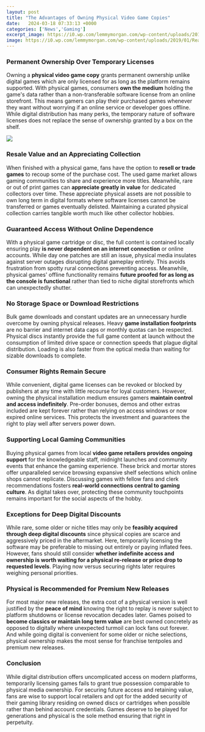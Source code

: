 ```yaml
---
layout: post
title: "The Advantages of Owning Physical Video Game Copies"
date:   2024-03-18 07:33:13 +0000
categories: ['News','Gaming']
excerpt_image: https://i0.wp.com/lemmymorgan.com/wp-content/uploads/2019/01/Reasons-to-buy-physical-games.jpg
image: https://i0.wp.com/lemmymorgan.com/wp-content/uploads/2019/01/Reasons-to-buy-physical-games.jpg
---
```


### Permanent Ownership Over Temporary Licenses  
Owning a **physical video game copy** grants permanent ownership unlike digital games which are only licensed for as long as the platform remains supported. With physical games, consumers **own the medium** holding the game's data rather than a non-transferable software license from an online storefront. This means gamers can play their purchased games whenever they want without worrying if an online service or developer goes offline. While digital distribution has many perks, the temporary nature of software licenses does not replace the sense of ownership granted by a box on the shelf.

![](https://i0.wp.com/lemmymorgan.com/wp-content/uploads/2019/01/Reasons-to-buy-physical-games.jpg)
### Resale Value and an Appreciating Collection
When finished with a physical game, fans have the option to **resell or trade games** to recoup some of the purchase cost. The used game market allows gaming communities to share and experience more titles. Meanwhile, rare or out of print games can **appreciate greatly in value** for dedicated collectors over time. These appreciate physical assets are not possible to own long term in digital formats where software licenses cannot be transferred or games eventually delisted. Maintaining a curated physical collection carries tangible worth much like other collector hobbies.
### Guaranteed Access Without Online Dependence  
With a physical game cartridge or disc, the full content is contained locally ensuring play **is never dependent on an internet connection** or online accounts. While day one patches are still an issue, physical media insulates against server outages disrupting digital gameplay entirely. This avoids frustration from spotty rural connections preventing access. Meanwhile, physical games' offline functionality remains **future proofed for as long as the console is functional** rather than tied to niche digital storefronts which can unexpectedly shutter.
### No Storage Space or Download Restrictions
Bulk game downloads and constant updates are an unnecessary hurdle overcome by owning physical releases. Heavy **game installation footprints** are no barrier and internet data caps or monthly quotas can be respected. Physical discs instantly provide the full game content at launch without the consumption of limited drive space or connection speeds that plague digital distribution. Loading is also faster from the optical media than waiting for sizable downloads to complete.
### Consumer Rights Remain Secure
While convenient, digital game licenses can be revoked or blocked by publishers at any time with little recourse for loyal customers. However, owning the physical installation medium ensures gamers **maintain control and access indefinitely**. Pre-order bonuses, demos and other extras included are kept forever rather than relying on access windows or now expired online services. This protects the investment and guarantees the right to play well after servers power down. 
### Supporting Local Gaming Communities
Buying physical games from local **video game retailers provides ongoing support** for the knowledgeable staff, midnight launches and community events that enhance the gaming experience. These brick and mortar stores offer unparalleled service browsing expansive shelf selections which online shops cannot replicate. Discussing games with fellow fans and clerk recommendations fosters **real-world connections central to gaming culture**. As digital takes over, protecting these community touchpoints remains important for the social aspects of the hobby.
### Exceptions for Deep Digital Discounts  
While rare, some older or niche titles may only be **feasibly acquired through deep digital discounts** since physical copies are scarce and aggressively priced in the aftermarket. Here, temporarily licensing the software may be preferable to missing out entirely or paying inflated fees. However, fans should still consider **whether indefinite access and ownership is worth waiting for a physical re-release or price drop to requested levels**. Playing now versus securing rights later requires weighing personal priorities. 
### Physical is Recommended for Premium New Releases
For most major new releases, the extra cost of a physical version is well justified by the **peace of mind** knowing the right to replay is never subject to platform shutdowns or license revocation decades later. Games poised to **become classics or maintain long term value** are best owned concretely as opposed to digitally where unexpected turmoil can lock fans out forever. And while going digital is convenient for some older or niche selections, physical ownership makes the most sense for franchise tentpoles and premium new releases.
### Conclusion
While digital distribution offers uncomplicated access on modern platforms, temporarily licensing games fails to grant true possession comparable to physical media ownership. For securing future access and retaining value, fans are wise to support local retailers and opt for the added security of their gaming library residing on owned discs or cartridges when possible rather than behind account credentials. Games deserve to be played for generations and physical is the sole method ensuring that right in perpetuity.